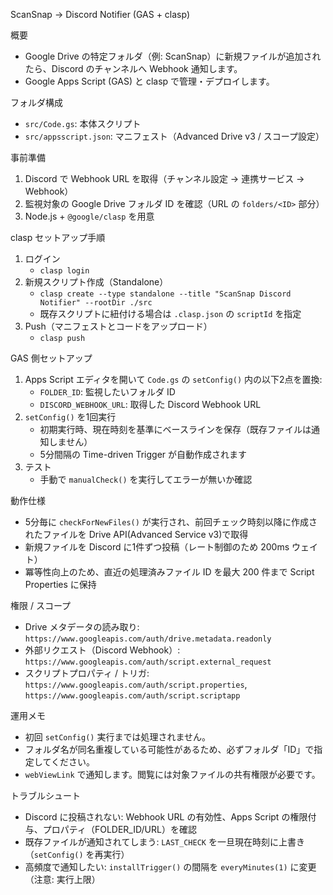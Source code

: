 ScanSnap → Discord Notifier (GAS + clasp)

概要
- Google Drive の特定フォルダ（例: ScanSnap）に新規ファイルが追加されたら、Discord のチャンネルへ Webhook 通知します。
- Google Apps Script (GAS) と clasp で管理・デプロイします。

フォルダ構成
- `src/Code.gs`: 本体スクリプト
- `src/appsscript.json`: マニフェスト（Advanced Drive v3 / スコープ設定）

事前準備
1) Discord で Webhook URL を取得（チャンネル設定 → 連携サービス → Webhook）
2) 監視対象の Google Drive フォルダ ID を確認（URL の `folders/<ID>` 部分）
3) Node.js + `@google/clasp` を用意

clasp セットアップ手順
1. ログイン
   - `clasp login`
2. 新規スクリプト作成（Standalone）
   - `clasp create --type standalone --title "ScanSnap Discord Notifier" --rootDir ./src`
   - 既存スクリプトに紐付ける場合は `.clasp.json` の `scriptId` を指定
3. Push（マニフェストとコードをアップロード）
   - `clasp push`

GAS 側セットアップ
1. Apps Script エディタを開いて `Code.gs` の `setConfig()` 内の以下2点を置換:
   - `FOLDER_ID`: 監視したいフォルダ ID
   - `DISCORD_WEBHOOK_URL`: 取得した Discord Webhook URL
2. `setConfig()` を1回実行
   - 初期実行時、現在時刻を基準にベースラインを保存（既存ファイルは通知しません）
   - 5分間隔の Time-driven Trigger が自動作成されます
3. テスト
   - 手動で `manualCheck()` を実行してエラーが無いか確認

動作仕様
- 5分毎に `checkForNewFiles()` が実行され、前回チェック時刻以降に作成されたファイルを Drive API(Advanced Service v3)で取得
- 新規ファイルを Discord に1件ずつ投稿（レート制御のため 200ms ウェイト）
- 冪等性向上のため、直近の処理済みファイル ID を最大 200 件まで Script Properties に保持

権限 / スコープ
- Drive メタデータの読み取り: `https://www.googleapis.com/auth/drive.metadata.readonly`
- 外部リクエスト（Discord Webhook）: `https://www.googleapis.com/auth/script.external_request`
- スクリプトプロパティ / トリガ: `https://www.googleapis.com/auth/script.properties`, `https://www.googleapis.com/auth/script.scriptapp`

運用メモ
- 初回 `setConfig()` 実行までは処理されません。
- フォルダ名が同名重複している可能性があるため、必ずフォルダ「ID」で指定してください。
- `webViewLink` で通知します。閲覧には対象ファイルの共有権限が必要です。

トラブルシュート
- Discord に投稿されない: Webhook URL の有効性、Apps Script の権限付与、プロパティ（FOLDER_ID/URL）を確認
- 既存ファイルが通知されてしまう: `LAST_CHECK` を一旦現在時刻に上書き（`setConfig()` を再実行）
- 高頻度で通知したい: `installTrigger()` の間隔を `everyMinutes(1)` に変更（注意: 実行上限）

